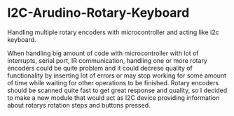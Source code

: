 I2C-Arudino-Rotary-Keyboard
========================

Handling multiple rotary encoders with microcontroller and acting like i2c keyboard.

When handling big amount of code with microcontroller with lot of interrupts, serial port, IR communication, handling one or more rotary encoders could be quite problem and it could decrese quality of functionality by inserting lot of errors or may stop working for some amount of time while waiting for other operations to be finished. Rotary encoders should be scanned quite fast to get great response and quality, so I decided to make a new module that would act as I2C device providing information about rotarys rotation steps and buttons pressed.
